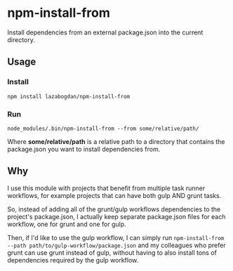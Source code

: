 # npm-install-from
Install dependencies from an external package.json into the current directory.

## Usage

### Install
```
npm install lazabogdan/npm-install-from
```

### Run
```
node_modules/.bin/npm-install-from --from some/relative/path/
```
Where **some/relative/path** is a relative path to a directory that contains the package.json you want to install dependencies from.

## Why
I use this module with projects that benefit from multiple task runner workflows, for example projects that can have both gulp AND grunt tasks.

So, instead of adding all of the grunt/gulp workflows dependencies to the project's package.json, I actually keep separate package.json files for each workflow, one for grunt and one for gulp. 

Then, if I'd like to use the gulp workflow, I can simply run `npm-install-from --path path/to/gulp-workflow/package.json` and my colleagues who prefer grunt can use grunt instead of gulp, without having to also install tons of dependencies required by the gulp workflow.